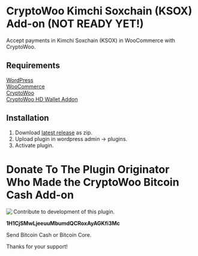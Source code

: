# CryptoWoo Kimchi Soxchain (KSOX) Add-on (NOT READY YET!)
Accept payments in Kimchi Soxchain (KSOX) in WooCommerce with CryptoWoo.

## Requirements
[WordPress](https://wordpress.org/download/)  
[WooCommerce](https://wordpress.org/plugins/woocommerce/)  
[CryptoWoo](https://www.cryptowoo.com/shop/cryptowoo/)  
[CryptoWoo HD Wallet Addon](https://www.cryptowoo.com/shop/cryptowoo-hd-wallet-addon/)

## Installation
1. Download [latest release](https://github.com/Olsm/cryptowoo-bitcoin-cash-addon/releases/latest) as zip.
2. Upload plugin in wordpress admin -> plugins.
3. Activate plugin.

# Donate To The Plugin Originator Who Made the CryptoWoo Bitcoin Cash Add-on
<img align="left" src="https://blockchain.info/qr?data=1H1CjSMwLjeeuuMbumdQCRoxAyAGKfi3Mc&size=150">  

Contribute to development of this plugin.

**1H1CjSMwLjeeuuMbumdQCRoxAyAGKfi3Mc**

Send Bitcoin Cash or Bitcoin Core.

Thanks for your support!
